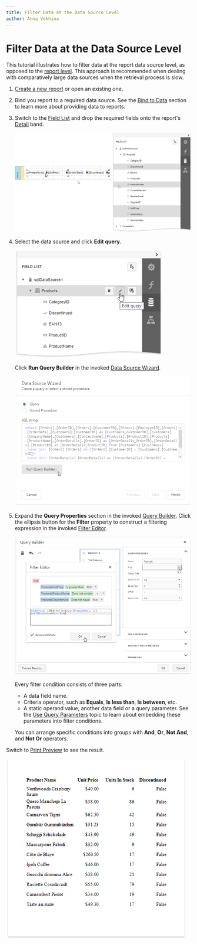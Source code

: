```yaml
---
title: Filter Data at the Data Source Level
author: Anna Vekhina
---
```

# Filter Data at the Data Source Level

This tutorial illustrates how to filter data at the report data source level, as opposed to the [report level](filter-data-at-the-report-level.md). This approach is recommended when dealing with comparatively large data sources when the retrieval process is slow.

1. [Create a new report](../../add-new-reports.md) or open an existing one.

2. Bind you report to a required data source. See the [Bind to Data](../../bind-to-data.md) section to learn more about providing data to reports.

3. Switch to the [Field List](../../report-designer-tools/ui-panels/field-list.md) and drop the required fields onto the report's [Detail](../../introduction-to-banded-reports.md) band.

    ![](../../../../images/eurd-web-filter-data-drop-fields.png)

4. Select the data source and click **Edit query**.

    ![](../../../../images/eurd-web-filter-data-edit-query.png)

    Click **Run Query Builder** in the invoked [Data Source Wizard](../../report-designer-tools/data-source-wizard.md). 

    ![](../../../../images/eurd-web-filter-data-source-wizard.png)

5. Expand the **Query Properties** section in the invoked [Query Builder](../../report-designer-tools/query-builder.md). Click the ellipsis button for the **Filter** property to construct a filtering expression in the invoked [Filter Editor](../../report-designer-tools/filter-editor.md).

    ![](../../../../images/eurd-web-filter-data-source-filter-string.png)

    Every filter condition consists of three parts:
    * A data field name.
    * Criteria operator, such as **Equals**, **Is less than**, **Is between**, etc.
    * A static operand value, another data field or a query parameter. See the [Use Query Parameters](../use-report-parameters/query-parameters.md) topic to learn about embedding these parameters into filter conditions.

    You can arrange specific conditions into groups with **And**, **Or**, **Not And**, and **Not Or** operators.

Switch to [Print Preview](../../preview-print-and-export-reports.md) to see the result.

![](../../../../images/eurd-web-filter-data-source-result.png)

